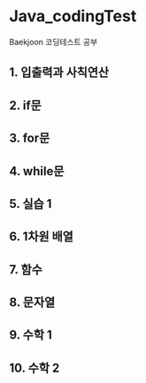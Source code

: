 # Java_codingTest
Baekjoon 코딩테스트 공부

## 1. 입출력과 사칙연산
## 2. if문
## 3. for문
## 4. while문
## 5. 실습 1
## 6. 1차원 배열
## 7. 함수
## 8. 문자열
## 9. 수학 1
## 10. 수학 2